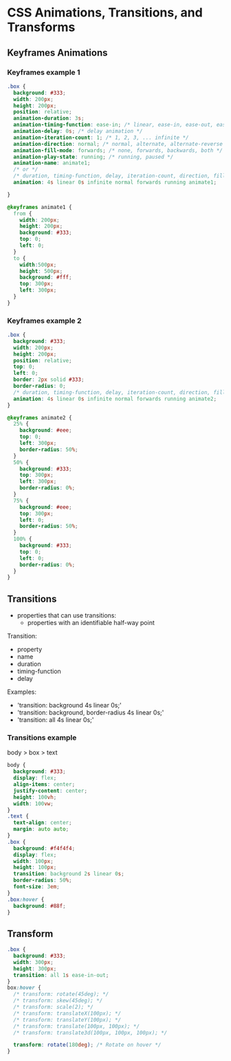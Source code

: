 # CSS Animations, Transitions, and Transforms

## Keyframes Animations

### Keyframes example 1

```css
.box {
  background: #333;
  width: 200px;
  height: 200px;
  position: relative;
  animation-duration: 3s;
  animation-timing-function: ease-in; /* linear, ease-in, ease-out, ease-in-out */
  animation-delay: 0s; /* delay animation */
  animation-iteration-count: 1; /* 1, 2, 3, ... infinite */
  animation-direction: normal; /* normal, alternate, alternate-reverse */
  animation-fill-mode: forwards; /* none, forwards, backwards, both */
  animation-play-state: running; /* running, paused */
  animation-name: animate1;
  /* or */
  /* duration, timing-function, delay, iteration-count, direction, fill-mode, play-state, name */
  animation: 4s linear 0s infinite normal forwards running animate1;

}

@keyframes animate1 {
  from {
    width: 200px;
    height: 200px;
    background: #333;
    top: 0;
    left: 0;
  }
  to {
    width:500px;
    height: 500px;
    background: #fff;
    top: 300px;
    left: 300px;
  }
}
```

### Keyframes example 2

```css
.box {
  background: #333;
  width: 200px;
  height: 200px;
  position: relative;
  top: 0;
  left: 0;
  border: 2px solid #333;
  border-radius: 0;
  /* duration, timing-function, delay, iteration-count, direction, fill-mode, play-state, name */
  animation: 4s linear 0s infinite normal forwards running animate2;
}

@keyframes animate2 {
  25% {
    background: #eee;
    top: 0;
    left: 300px;
    border-radius: 50%;
  }
  50% {
    background: #333;
    top: 300px;
    left: 300px;
    border-radius: 0%;
  }
  75% {
    background: #eee;
    top: 300px;
    left: 0;
    border-radius: 50%;
  }
  100% {
    background: #333;
    top: 0;
    left: 0;
    border-radius: 0%;
  }
}
```

## Transitions

- properties that can use transitions:
  - properties with an identifiable half-way point

Transition:

- property
- name
- duration
- timing-function
- delay

Examples:

- 'transition: background 4s linear 0s;'
- 'transition: background, border-radius 4s linear 0s;'
- 'transition: all 4s linear 0s;'

### Transitions example

body > box > text

```css
body {
  background: #333;
  display: flex;
  align-items: center;
  justify-content: center;
  height: 100vh;
  width: 100vw;
}
.text {
  text-align: center;
  margin: auto auto;
}
.box {
  background: #f4f4f4;
  display: flex;
  width: 100px;
  height: 100px;
  transition: background 2s linear 0s;
  border-radius: 50%;
  font-size: 3em;
}
.box:hover {
  background: #88f;
}
```

## Transform

```css
.box {
  background: #333;
  width: 300px;
  height: 300px;
  transition: all 1s ease-in-out;
}
box:hover {
  /* transform: rotate(45deg); */
  /* transform: skew(45deg); */
  /* transform: scale(2); */
  /* transform: translateX(100px); */
  /* transform: translateY(100px); */
  /* transform: translate(100px, 100px); */
  /* transform: translate3d(100px, 100px, 100px); */

  transform: rotate(180deg); /* Rotate on hover */
}
```
